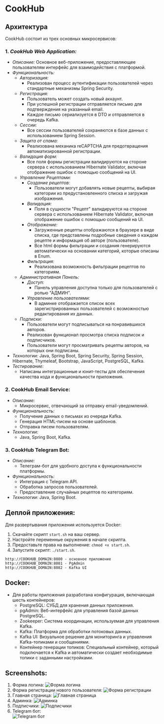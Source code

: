 # CookHub

## Архитектура

CookHub состоит из трех основных микросервисов:

### 1. *CookHub Web Application:*
  - *Описание:* Основное веб-приложение, предоставляющее пользователям интерфейс для взаимодействия с платформой.
  - *Функциональность:*
    - *Авторизация:*
      - Реализован процесс аутентификации пользователей через стандартные механизмы Spring Security.
    - *Регистрация:*
      - Пользователь может создать новый аккаунт.
      - При успешной регистрации отправляется письмо для подтверждения на указанный email.
      - Каждое письмо сериализуется в DTO и отправляется в очередь Kafka.
    - *Сессии:*
      - Все сессии пользователей сохраняются в базе данных с использованием Spring Session.
    - *Защита от спама:*
      - Реализована механика reCAPTCHA для предотвращения автоматизированной регистрации.
    - *Валидация форм:*
      - Все поля формы регистрации валидируются на стороне сервера с использованием Hibernate Validator, включая отображение ошибок с помощью сообщений на UI.
    - *Управление Рецептами:*
      - *Создание рецептов:*
        - Пользователи могут добавлять новые рецепты, выбирая категории из предустановленного списка и загружая изображения.
      - *Валидация:*
        - Поля в сущности "Рецепт" валидируются на стороне сервера с использованием Hibernate Validator, включая отображение ошибок с помощью сообщений на UI.
      - *Отображение:*
        - Загруженные рецепты отображаются в браузере в виде списка, где представлены подробные сведения о каждом рецепте и информация об авторе (пользователе).
        - Все html формы фильтрации и создания генерируются автоматически на основании категорий, которые описаны в Enum.
      - *Фильтрация:*
        - Реализована возможность фильтрации рецептов по категориям.
    - *Административная Панель:*
      - *Доступ:*
        - Панель управления доступна только для пользователей с ролью "АДМИН".
      - *Управление пользователями:*
        - В админке отображается список всех зарегистрированных пользователей с возможностью редактирования их данных.
    - *Подписки:*
        - Пользователи могут подписываться на понравившихся авторов.
        - Реализован функционал просмотра списка подписок и подписчиков.
        - Пользователи могут просматривать рецепты авторов, на которых они подписаны.
  - *Технологии:* Java, Spring Boot, Spring Security, Spring Session, Hibernate, Thymeleaf, Bootstrap, JavaScript, PostgreSQL, Kafka.
  - *Тестирование:*
    - Написаны интеграционные и юнит-тесты для обеспечения качества кода и функциональности приложения.

### 2. CookHub Email Service:
  - *Описание:*
    - Микросервис, отвечающий за отправку email-уведомлений.
  - *Функциональность:*
    - Получение данных о письмах из очереди Kafka.
    - Генерация HTML-писем на основе шаблонов.
    - Отправка писем пользователям.
  - *Технологии:*
    - Java, Spring Boot, Kafka.

### 3. CookHub Telegram Bot:
  - *Описание:*
    - Телеграм-бот для удобного доступа к функциональности платформы.
  - *Функциональность:*
    - Интеграция с Telegram API.
    - Обработка запросов пользователей.
    - Предоставление случайных рецептов по категориям.
  - *Технологии:* Java, Spring Boot.

## Деплой приложения:
Для развертывания приложения используется Docker:

1. Скачайте скрипт ```start.sh``` на ваш сервер.
2. Настройте переменные окружения в начале скрипта.
3. Предоставьте права на выполнение: ```chmod +x start.sh```.
4. Запустите скрипт: ```./start.sh```.

```
http://COOKHUB_DOMAIN:8080 - основное приложение
http://COOKHUB_DOMAIN:8081 - PgAdmin
http://COOKHUB_DOMAIN:8082 - Kafka UI
```

## Docker:
- Для работы приложения разработана конфигурация, включающая шесть контейнеров:
  - PostgreSQL: СУБД для хранения данных приложения.
  - pgAdmin: Веб-интерфейс для управления базой данных PostgreSQL.
  - Zookeeper: Система координации, используемая для управления Kafka.
  - Kafka: Платформа для обработки потоковых данных.
  - Kafka UI: Визуальное решение для мониторинга и управления Kafka-топиками и сообщениями.
  - Контейнер генерации топиков: Специальный контейнер, который подключается к Kafka и автоматически создает необходимые топики с заданными настройками.

## Screenshots:

1. Форма логина:
    ![Форма логина](https://github.com/kovalenkojuls/otus-graduation-work/blob/dev/cookhub-screenshots/login.png)
2. Форма регистрации нового пользователя:
    ![Форма регистрации](https://github.com/kovalenkojuls/otus-graduation-work/blob/dev/cookhub-screenshots/register.png)
3. Главная страница:
    ![Главная страница](https://github.com/kovalenkojuls/otus-graduation-work/blob/dev/cookhub-screenshots/main.png)
4. Админка:
    ![Админка](https://github.com/kovalenkojuls/otus-graduation-work/blob/dev/cookhub-screenshots/admin.png)
5. Подписчики:
   ![Подписчики](https://github.com/kovalenkojuls/otus-graduation-work/blob/dev/cookhub-screenshots/follower.png)
6. Telegram бот:  
   ![Telegram бот](https://github.com/kovalenkojuls/otus-graduation-work/blob/dev/cookhub-screenshots/telegrambot.png)
